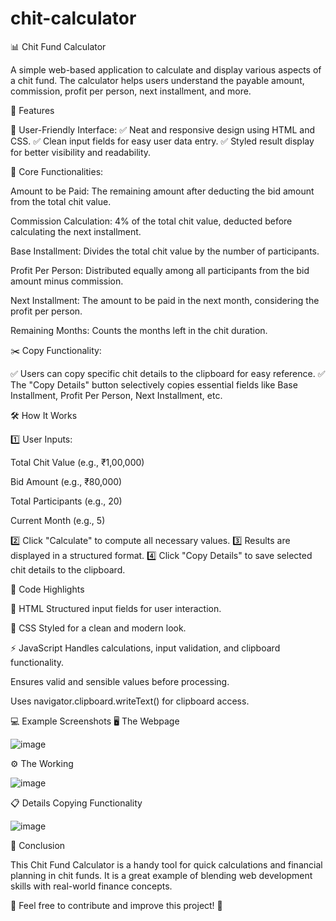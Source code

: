 # chit-calculator

📊 Chit Fund Calculator


A simple web-based application to calculate and display various aspects of a chit fund. The calculator helps users understand the payable amount, commission, profit per person, next installment, and more.

🌟 Features


🎨 User-Friendly Interface:
✅ Neat and responsive design using HTML and CSS.
✅ Clean input fields for easy user data entry.
✅ Styled result display for better visibility and readability.

🔢 Core Functionalities:


Amount to be Paid: The remaining amount after deducting the bid amount from the total chit value.

Commission Calculation: 4% of the total chit value, deducted before calculating the next installment.

Base Installment: Divides the total chit value by the number of participants.

Profit Per Person: Distributed equally among all participants from the bid amount minus commission.

Next Installment: The amount to be paid in the next month, considering the profit per person.

Remaining Months: Counts the months left in the chit duration.

✂️ Copy Functionality:


✅ Users can copy specific chit details to the clipboard for easy reference.
✅ The "Copy Details" button selectively copies essential fields like Base Installment, Profit Per Person, Next Installment, etc.

🛠️ How It Works


1️⃣ User Inputs:


Total Chit Value (e.g., ₹1,00,000)

Bid Amount (e.g., ₹80,000)

Total Participants (e.g., 20)

Current Month (e.g., 5)

2️⃣ Click "Calculate" to compute all necessary values.
3️⃣ Results are displayed in a structured format.
4️⃣ Click "Copy Details" to save selected chit details to the clipboard.

📁 Code Highlights


🔹 HTML
Structured input fields for user interaction.

🎨 CSS
Styled for a clean and modern look.

⚡ JavaScript
Handles calculations, input validation, and clipboard functionality.

Ensures valid and sensible values before processing.

Uses navigator.clipboard.writeText() for clipboard access.

💻 Example Screenshots
🖥️ The Webpage

![image](https://github.com/user-attachments/assets/a6c92447-3011-48a3-abf8-3d96e12754c3)

⚙️ The Working

![image](https://github.com/user-attachments/assets/62631230-e55f-4bd3-9aa9-40698acd45dd)

📋 Details Copying Functionality

![image](https://github.com/user-attachments/assets/5830afc7-f094-42b5-b379-0bdbc44ddf54)

🔗 Conclusion


This Chit Fund Calculator is a handy tool for quick calculations and financial planning in chit funds. It is a great example of blending web development skills with real-world finance concepts.

📌 Feel free to contribute and improve this project! 🚀
